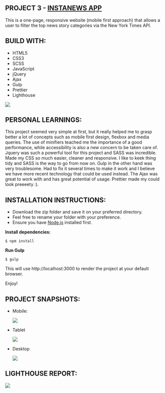 ## PROJECT 3 - [INSTANEWS APP](https://instanewsapp.netlify.com//)

This is a one-page, responsive website (mobile first approach) that allows a user to filter the top news story categories via the New York Times API.

## BUILD WITH:

- HTML5
- CSS3
- SCSS
- JavaScript
- jQuery
- Ajax
- Gulp
- Prettier
- Lighthouse

<img src="https://user-images.githubusercontent.com/43591615/59636617-cad17000-9108-11e9-81db-4e03014856f2.PNG">

## PERSONAL LEARNINGS:

This project seemed very simple at first, but it really helped me to grasp better a lot of concepts such as mobile first design, flexbox and media queries. The use of minifiers teached me the importance of a good performance, while accessibility is also a new concern to be taken care of. Jquery was such a powerful tool for this project and SASS was incredible. Made my CSS so much easier, cleaner and responsive. I like to keek thing tidy and SASS is the way to go from now on. Gulp in the other hand was very troublesome. Had to fix it several times to make it work and I believe we have more recent technology that could be used instead. The Ajax was great to work with and has great potential of usage. Prettier made my could look preeeety :).

## INSTALLATION INSTRUCTIONS:

- Download the zip folder and save it on your preferred directory.
- Feel free to rename your folder with your preference.
- Ensure you have [Node.js](https://nodejs.org/en/) installed first.

**Install dependencies:**

`$ npm install`

**Run Gulp**

`$ gulp`

This will use http://localhost:3000 to render the project at your default browser.

Enjoy!

## PROJECT SNAPSHOTS:

- Mobile:

  <img src="https://user-images.githubusercontent.com/43591615/59638145-77f9b780-910c-11e9-8cee-78d1a55f42a6.PNG">

- Tablet

  <img src="https://user-images.githubusercontent.com/43591615/59638141-762ff400-910c-11e9-913b-4cac92bf8d5d.PNG">

- Desktop

  <img src="https://user-images.githubusercontent.com/43591615/59638135-73350380-910c-11e9-8524-542492716f70.PNG">

## LIGHTHOUSE REPORT:

<img src="https://user-images.githubusercontent.com/43591615/59638771-176b7a00-910e-11e9-8eeb-7a37fe7f5349.PNG">
